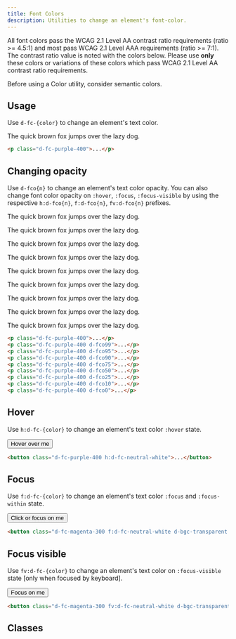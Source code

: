 ```yaml
---
title: Font Colors
description: Utilities to change an element's font-color.
---
```


All font colors pass the WCAG 2.1 Level AA contrast ratio requirements (ratio >= 4.5:1) and most pass WCAG 2.1 Level AAA requirements (ratio >= 7:1).
The contrast ratio value is noted with the colors below.
Please use **only** these colors or variations of these colors which pass WCAG 2.1 Level AA contrast ratio requirements.

<aside class="d-notice d-notice--warning d-mt24 d-wmx100p" role="status" aria-hidden="false">
  <div class="d-notice__icon">
    <dt-icon name="alert-triangle"></dt-icon>
  </div>
  <div class="d-notice__content d-stack4">
    <p class="d-notice__message">
      Before using a Color utility, consider <router-link class="d-link d-link--muted" to="/design/colors/#text">semantic colors</router-link>.
    </p>
  </div>
</aside>

## Usage

Use `d-fc-{color}` to change an element's text color.

<code-well-header class="d-d-flex d-jc-center d-fd-column d-p24 d-bgc-purple-100 d-w100p d-hmn102" custom>
  <p class="d-fs-200 d-fc-purple-400">The quick brown fox jumps over the lazy dog.</p>
</code-well-header>

```html
<p class="d-fc-purple-400">...</p>
```

## Changing opacity

Use `d-fco{n}` to change an element's text color opacity. You can also change font color opacity on `:hover`, `:focus`, `:focus-visible` by using the respective `h:d-fco{n}`, `f:d-fco{n}`, `fv:d-fco{n}` prefixes.

<code-well-header class="d-d-flex d-jc-center d-fd-column d-p24 d-bgc-purple-100 d-w100p d-hmn102 d-stack8" custom>
  <p class="d-fs-200 d-fc-purple-400">The quick brown fox jumps over the lazy dog.</p>
  <p class="d-fs-200 d-fc-purple-400 d-fco99">The quick brown fox jumps over the lazy dog.</p>
  <p class="d-fs-200 d-fc-purple-400 d-fco95">The quick brown fox jumps over the lazy dog.</p>
  <p class="d-fs-200 d-fc-purple-400 d-fco90">The quick brown fox jumps over the lazy dog.</p>
  <p class="d-fs-200 d-fc-purple-400 d-fco75">The quick brown fox jumps over the lazy dog.</p>
  <p class="d-fs-200 d-fc-purple-400 d-fco50">The quick brown fox jumps over the lazy dog.</p>
  <p class="d-fs-200 d-fc-purple-400 d-fco25">The quick brown fox jumps over the lazy dog.</p>
  <p class="d-fs-200 d-fc-purple-400 d-fco10">The quick brown fox jumps over the lazy dog.</p>
  <p class="d-fs-200 d-fc-purple-400 d-fco0">The quick brown fox jumps over the lazy dog.</p>
</code-well-header>

```html
<p class="d-fc-purple-400">...</p>
<p class="d-fc-purple-400 d-fco99">...</p>
<p class="d-fc-purple-400 d-fco95">...</p>
<p class="d-fc-purple-400 d-fco90">...</p>
<p class="d-fc-purple-400 d-fco75">...</p>
<p class="d-fc-purple-400 d-fco50">...</p>
<p class="d-fc-purple-400 d-fco25">...</p>
<p class="d-fc-purple-400 d-fco10">...</p>
<p class="d-fc-purple-400 d-fco0">...</p>
```

## Hover

Use `h:d-fc-{color}` to change an element's text color `:hover` state.

<code-well-header class="d-fl-center d-p24 d-bgc-purple-100 d-w100p d-hmn102" custom>
  <button class="d-p16 d-bar4 d-fs-200 d-fc-purple-400 h:d-fc-neutral-white d-bgc-transparent h:d-bgc-purple-500 d-ba d-bc-transparent">Hover over me</button>
</code-well-header>

```html
<button class="d-fc-purple-400 h:d-fc-neutral-white">...</button>
```

## Focus

Use `f:d-fc-{color}` to change an element's text color `:focus` and `:focus-within` state.

<code-well-header class="d-fl-center d-p24 d-bgc-magenta-100 d-w100p d-hmn102" custom>
  <button class="d-p16 d-bar4 d-fs-200 d-fc-magenta-300 f:d-fc-neutral-white d-bgc-transparent f:d-bgc-magenta-400 d-ba d-bc-transparent">Click or focus on me</button>
</code-well-header>

```html
<button class="d-fc-magenta-300 f:d-fc-neutral-white d-bgc-transparent f:d-bgc-magenta-400">...</button>
```

## Focus visible

Use `fv:d-fc-{color}` to change an element's text color on `:focus-visible` state [only when focused by keyboard].

<code-well-header class="d-fl-center d-p24 d-bgc-magenta-100 d-w100p d-hmn102" custom>
  <button class="d-p16 d-bar4 d-fs-200 d-fc-magenta-300 fv:d-fc-neutral-white d-bgc-transparent fv:d-bgc-magenta-400 d-ba d-bc-transparent">Focus on me</button>
</code-well-header>

```html
<button class="d-fc-magenta-300 fv:d-fc-neutral-white d-bgc-transparent fv:d-bgc-magenta-400">...</button>
```

<!--
## Dark Mode
Use `d:d-fc-{color}` to set a different text color when the user prefers dark mode.

<code-well-header class="d-fl-center d-fd-column d-p24 d-bgc-black-200 d-w100p d-hmn102 d-stack16">
  <button type="button" class="d-p16 d-bar4 d-fs-200 d-fc-purple-400 d-bgc-magenta-100 d-ba d-bc-transparent js-theme-switcher">Click on me toggle dark mode</button>
</code-well-header>

```html
<button class="d-fc-purple-400">...</button>
```
 -->

## Classes

<div class="d-h464 d-of-y-scroll d-bb d-bc-black-200">
  <utility-class-table>
    <template #content>
      <tbody>
        <!-- Current Color -->
        <tr>
          <th scope="row" class="d-code--sm d-fc-purple-400">.d-fc-current</th>
          <td>
            <div class="d-d-flex d-jc-space-between d-ai-center">
              <div class="d-fl1 d-code--sm">
                color: currentColor !important;
              </div>
              <div class="d-fl0 d-fc-current d-fs-300 d-lh4">
                Aa
              </div>
            </div>
          </td>
        </tr>
        <!-- Transparent -->
        <tr>
          <th scope="row" class="d-code--sm d-fc-purple-400">.d-fc-transparent</th>
          <td>
            <div class="d-d-flex d-jc-space-between d-ai-center">
              <div class="d-fl1 d-code--sm">
                color: transparent !important;
              </div>
              <div class="d-fl0 d-fc-transparent d-fs-300 d-lh4">
                Aa
              </div>
            </div>
          </td>
        </tr>
        <!-- Unset Color -->
        <tr>
          <th scope="row" class="d-code--sm d-fc-purple-400">.d-fc-unset</th>
          <td>
            <div class="d-d-flex d-jc-space-between d-ai-center">
              <div class="d-fl1 d-code--sm">
                color: unset !important;
              </div>
              <div class="d-fl0 d-fc-unset d-fs-300 d-lh4">
                Aa
              </div>
            </div>
          </td>
        </tr>
        <!-- Semantic Colors -->
        <tr v-for="{ var: color, output } in fontColorVars">
          <th scope="row" class="d-code--sm d-fc-purple-400">.d-fc-{{ color }}</th>
          <td>
            <div class="d-d-flex d-jc-space-between d-ai-center">
              <div class="d-fl1 d-code--sm">
                --fco: 100%;<br/>
                color: hsla(var(--{{ output }}-h) var(--{{ output }}-s) var(--{{ output }}-l) / var(--fco)) !important;
              </div>
              <div class="d-fl0 d-ml16 d-p4 d-fs-300 d-lh4" :class="`d-fc-${color}`">
                Aa
              </div>
            </div>
          </td>
        </tr>
      </tbody>
      <tbody v-for="{ color, stops } in baseColors.lightMode">
        <tr v-for="{ stop } in stops">
          <th scope="row" class="d-code--sm d-fc-purple-400">.d-fc-{{ color }}-{{ stop }}</th>
          <td>
            <div class="d-d-flex d-jc-space-between d-ai-center">
              <div class="d-fl1 d-code--sm">
                  --fco: 100%;<br/>
                  color: hsla(var(--{{ color }}-{{ stop }}-h) var(--{{ color }}-{{ stop }}-s) var(--{{ color }}-{{ stop }}-l) / var(--fco)) !important;
              </div>
              <div class="d-fl0 d-ml16 d-p4 d-fs-300 d-lh4" :class="`d-fc-${color}-${stop}`">
                  Aa
              </div>
            </div>
          </td>
        </tr>
      </tbody>
    </template>
  </utility-class-table>
</div>

<script setup>
  import { fontColorVars } from '@data/type.json';
  import { base as baseColors } from '@data/colors.json';
</script>
